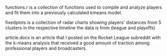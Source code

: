 functions.r is a collection of functions used to compile and analyze players and fit them into a previously calculated kmeans model.

fixedplots is a collection of radar charts showing players' distances from 5 clusters in the respective timeline the data is from (league and playoffs)

article.docx is an article that I posted on the Rocket League subreddit with the k-means analysis that received a good amount of traction among professional players and broadcasters.
